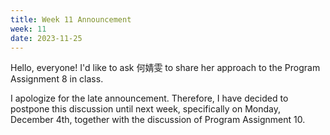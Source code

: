 ```yaml
---
title: Week 11 Announcement
week: 11
date: 2023-11-25
---
```


Hello, everyone! I'd like to ask 何婧雯 to share her approach to the Program Assignment 8 in class.

I apologize for the late announcement. Therefore, I have decided to postpone this discussion until next week, specifically on Monday, December 4th, together with the discussion of Program Assignment 10.